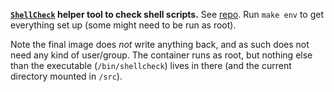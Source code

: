 **[`ShellCheck`](https://github.com/koalaman/shellcheck) helper tool to check shell
scripts.** See [repo](https://github.com/koalaman/shellcheck). Run `make env` to get
everything set up (some might need to be run as root).

Note the final image does *not* write anything back, and as such does not need any kind
of user/group. The container runs as root, but nothing else than the executable
(`/bin/shellcheck`) lives in there (and the current directory mounted in `/src`).
